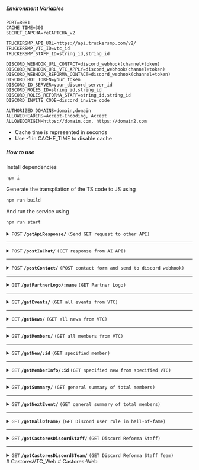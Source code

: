 ##### Environment Variables

```
PORT=8081
CACHE_TIME=300
SECRET_CAPCHA=reCAPTCHA_v2

TRUCKERSMP_API_URL=https://api.truckersmp.com/v2/
TRUCKERSMP_VTC_ID=vtc_id
TRUCKERSMP_STAFF_ID=string_id,string_id

DISCORD_WEBHOOK_URL_CONTACT=discord_webhook(channel+token)
DISCORD_WEBHOOK_URL_VTC_APPLY=discord_webhook(channel+token)
DISCORD_WEBHOOK_REFORMA_CONTACT=discord_webhook(channel+token)
DISCORD_BOT_TOKEN=your_token
DISCORD_ID_SERVER=your_discord_server_id
DISCORD_ROLES_ID=string_id,string_id
DISCORD_ROLES_REFORMA_STAFF=string_id,string_id
DISCORD_INVITE_CODE=discord_invite_code

AUTHORIZED_DOMAINS=domain,domain
ALLOWEDHEADERS=Accept-Encoding, Accept
ALLOWEDORIGIN=https://domain.com, https://domain2.com
```

-   Cache time is represented in seconds
-   Use -1 in CACHE_TIME to disable cache

##### How to use

Install dependencies

```bash
npm i
```

Generate the transpilation of the TS code to JS using

```bash
npm run build
```

And run the service using

```bash
npm run start
```

<details>
 <summary><code>POST</code> <code><b>/getApiResponse/</b></code> <code>(Send GET request to other API)</code></summary>

`BODY`:

```json
{
  "url": string,
  "headers": json
}
```

`Response`:

> | http code | content-type       | response                      |
> | --------- | ------------------ | ----------------------------- |
> | `200`     | `application/json` | `(JSON API response)`         |
> | `500`     | `application/json` | `{"error": "need more data"}` |
> | `404`     | `application/json` | `{"error": "error message"}`  |

### Remember

These are just the responses that our backend sends. The other answers may depend on the API you are querying.

</details>

---

<details>
 <summary><code>POST</code> <code><b>/postIaChat/</b></code> <code>(GET response from AI API)</code></summary>

`BODY`:

```json
{
  "prompt": string,
  "pass": string,
  "user_id": string
}
```

`Response`:

> | http code | content-type       | response           |
> | --------- | ------------------ | ------------------ |
> | `200`     | `application/json` | `application/json` |
> | `404`     | `application/json` | `{"error": 404}`   |

</details>

---

<details>
 <summary><code>POST</code> <code><b>/postContact/</b></code> <code>(POST contact form and send to discord webhook)</code></summary>

`BODY`:

```json
{
  "name": string,
  "email": string,
  "reason": string,
  "discord": string | undefined,
  "message": string,
  "captcha": string
}
```

`Response`:

> | http code | content-type       | response                      |
> | --------- | ------------------ | ----------------------------- |
> | `200`     | `text/plain`       | `application/json`            |
> | `401`     | `text/plain`       | `Unauthorized`                |
> | `404`     | `application/json` | `{"error": 404}`              |
> | `500`     | `application/json` | `{"error": "need more data"}` |

</details>

---

<details>
 <summary><code>GET</code> <code><b>/getPartnerLogo/:name</b></code> <code>(GET Partner Logo)</code></summary>

`Response`:

> | http code | content-type                  | response                     |
> | --------- | ----------------------------- | ---------------------------- |
> | `200`     | `image/png+jpeg+jpg+gif+webp` | `RAW image file`             |
> | `404`     | `application/json`            | `{"error": "error message"}` |

</details>

---

<details>
 <summary><code>GET</code> <code><b>/getEvents/</b></code> <code>(GET all events from VTC)</code></summary>

`Response`:

> | http code | content-type       | response                             |
> | --------- | ------------------ | ------------------------------------ |
> | `200`     | `application/json` | `[Events type]`                      |
> | `500`     | `application/json` | `{"error": "Internal Server Error"}` |

[Events type](https://truckersmp.com/developers/api#operation/get-vtc-id-events)

</details>

---

<details>
 <summary><code>GET</code> <code><b>/getNews/</b></code> <code>(GET all news from VTC)</code></summary>

`Response`:

> | http code | content-type       | response                             |
> | --------- | ------------------ | ------------------------------------ |
> | `200`     | `application/json` | `[News type]`                        |
> | `500`     | `application/json` | `{"error": "Internal Server Error"}` |

[News type](https://truckersmp.com/developers/api#operation/get-vtc-id-news)

</details>

---

<details>
 <summary><code>GET</code> <code><b>/getMembers/</b></code> <code>(GET all members from VTC)</code></summary>

`Response`:

> | http code | content-type       | response                             |
> | --------- | ------------------ | ------------------------------------ |
> | `200`     | `application/json` | `[Members type]`                     |
> | `500`     | `application/json` | `{"error": "Internal Server Error"}` |

[Members type](https://truckersmp.com/developers/api#operation/get-vtc-id-members)

</details>

---

<details>
 <summary><code>GET</code> <code><b>/getNew/:id</b></code> <code>(GET specified member)</code></summary>

`Response`:

> | http code | content-type       | response                             |
> | --------- | ------------------ | ------------------------------------ |
> | `200`     | `application/json` | `[Member type]`                      |
> | `500`     | `application/json` | `{"error": "Internal Server Error"}` |

[Member type](https://truckersmp.com/developers/api#operation/get-player-id)

</details>

---

<details>
 <summary><code>GET</code> <code><b>/getMemberInfo/:id</b></code> <code>(GET specified new from specified VTC)</code></summary>

`Response`:

> | http code | content-type       | response                             |
> | --------- | ------------------ | ------------------------------------ |
> | `200`     | `application/json` | `[New type]`                         |
> | `500`     | `application/json` | `{"error": "Internal Server Error"}` |

[New type](https://truckersmp.com/developers/api#operation/get-vtc-id-news-news_id)

</details>

---

<details>
 <summary><code>GET</code> <code><b>/getSummary/</b></code> <code>(GET general summary of total members)</code></summary>

`Response`:

> | http code | content-type       | response                                                                                  |
> | --------- | ------------------ | ----------------------------------------------------------------------------------------- |
> | `200`     | `application/json` | `{"vtc_members":100,"discord_members":100,"staff_members":100,"last_member":member_type}` |
> | `404`     | `application/json` | `{"error": 404}`                                                                          |

[Member type](https://truckersmp.com/developers/api#operation/get-player-id)

</details>

---

<details>
 <summary><code>GET</code> <code><b>/getNextEvent/</b></code> <code>(GET general summary of total members)</code></summary>

`Response`:

> | http code | content-type       | response        |
> | --------- | ------------------ | --------------- |
> | `200`     | `application/json` | `[Events type]` |
> | `500`     | `application/json` | `{"error": 404` |

[Event type](https://truckersmp.com/developers/api#operation/get-vtc-id-events)

</details>

---

<details>
 <summary><code>GET</code> <code><b>/getHallOfFame/</b></code> <code>(GET Discord user role in hall-of-fame)</code></summary>

`BODY`;

```json
{
    "response": [
        {
            "id": "1234",
            "name": "role",
            "color": 10354688,
            "members": [
                {
                    "id": "1234",
                    "nick": "nickname",
                    "avatar": "avatar",
                    "joined_at": "2023-11-20T01:51:03.691Z",
                    "rolesNames": ["Mod", "Verificado"]
                },
                {
                    "id": "1234",
                    "nick": "nickname",
                    "avatar": "avatar",
                    "joined_at": "2023-10-13T01:39:50.382Z",
                    "rolesNames": ["Stream Notify", "Mod"]
                }
            ]
        }
    ]
}
```

`Response`:

> | http code | content-type       | response                             |
> | --------- | ------------------ | ------------------------------------ |
> | `200`     | `application/json` | `[Events type]`                      |
> | `404`     | `application/json` | `{"error": "Internal Server Error"}` |

[Event type](https://truckersmp.com/developers/api#operation/get-vtc-id-events)

</details>

---

<details>
 <summary><code>GET</code> <code><b>/getCastoresDiscordStaff/</b></code> <code>(GET Discord Reforma Staff)</code></summary>

`BODY`;

```json
{
    "response": [
        {
            "id": "1234",
            "name": "role",
            "color": 10354688,
            "members": [
                {
                    "id": "1234",
                    "nick": "nickname",
                    "avatar": "avatar",
                    "joined_at": "2023-11-20T01:51:03.691Z",
                    "rolesNames": ["Mod", "Verificado"]
                },
                {
                    "id": "1234",
                    "nick": "nickname",
                    "avatar": "avatar",
                    "joined_at": "2023-10-13T01:39:50.382Z",
                    "rolesNames": ["Stream Notify", "Mod"]
                }
            ]
        }
    ]
}
```

`Response`:

> | http code | content-type       | response           |
> | --------- | ------------------ | ------------------ |
> | `200`     | `application/json` | `application/json` |
> | `404`     | `application/json` | `{"error": 404}`   |

[Event type](https://truckersmp.com/developers/api#operation/get-vtc-id-events)

</details>

---

<details>
 <summary><code>GET</code> <code><b>/getCastoresDiscordSTeam/</b></code> <code>(GET Discord Reforma Staff Team)</code></summary>

`BODY`;

```json
{
    "response": [
        {
            "id": "1234",
            "name": "role",
            "color": 10354688,
            "members": [
                {
                    "id": "1234",
                    "nick": "nickname",
                    "avatar": "avatar",
                    "joined_at": "2023-11-20T01:51:03.691Z",
                    "rolesNames": ["Mod", "Verificado"]
                },
                {
                    "id": "1234",
                    "nick": "nickname",
                    "avatar": "avatar",
                    "joined_at": "2023-10-13T01:39:50.382Z",
                    "rolesNames": ["Stream Notify", "Mod"]
                }
            ]
        }
    ]
}
```

`Response`:

> | http code | content-type       | response           |
> | --------- | ------------------ | ------------------ |
> | `200`     | `application/json` | `application/json` |
> | `404`     | `application/json` | `{"error": 404}`   |

[Event type](https://truckersmp.com/developers/api#operation/get-vtc-id-events)

</details>
#   C a s t o r e s V T C _ W e b  
 #   C a s t o r e s - W e b  
 